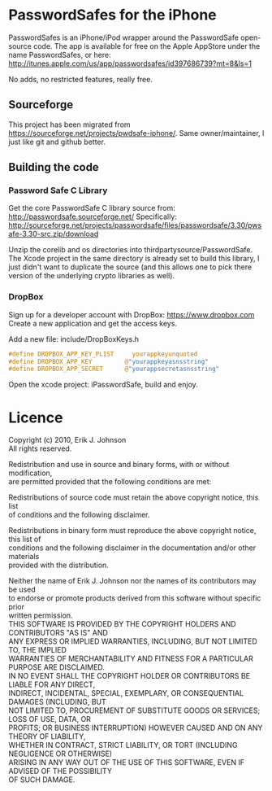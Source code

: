 # PasswordSafes for the iPhone 
PasswordSafes is an iPhone/iPod wrapper around the PasswordSafe open-source code. The app is available for 
free on the Apple AppStore under the name PasswordSafes, or 
here: http://itunes.apple.com/us/app/passwordsafes/id397686739?mt=8&ls=1

No adds, no restricted features, really free.

## Sourceforge
This project has been migrated from https://sourceforge.net/projects/pwdsafe-iphone/. Same owner/maintainer, I just
like git and github better.

## Building the code

### Password Safe C Library
Get the core PasswordSafe C library source from: http://passwordsafe.sourceforge.net/
Specifically: http://sourceforge.net/projects/passwordsafe/files/passwordsafe/3.30/pwsafe-3.30-src.zip/download

Unzip the corelib and os directories into thirdpartysource/PasswordSafe.  The Xcode project in the same directory
is already set to build this library, I just didn't want to duplicate the source (and this allows one to pick there
version of the underlying crypto libraries as well).

### DropBox
Sign up for a developer account with DropBox: https://www.dropbox.com
Create a new application and get the access keys.

Add a new file: include/DropBoxKeys.h

```C
#define DROPBOX_APP_KEY_PLIST     yourappkeyunquoted
#define DROPBOX_APP_KEY         @"yourappkeyasnsstring"
#define DROPBOX_APP_SECRET      @"yourappsecretasnsstring"
```

Open the xcode project: iPasswordSafe, build and enjoy.

# Licence

Copyright (c) 2010, Erik J. Johnson                                                                                  
All rights reserved.                                                                                                 
                                                                                                                     
Redistribution and use in source and binary forms, with or without modification,                                     
are permitted provided that the following conditions are met:                                                        
                                                                                                                     
Redistributions of source code must retain the above copyright notice, this list                                     
of conditions and the following disclaimer.                                                                          
                                                                                                                     
Redistributions in binary form must reproduce the above copyright notice, this list of                               
conditions and the following disclaimer in the documentation and/or other materials                                  
provided with the distribution.                                                                                      
                                                                                                                     
Neither the name of Erik J. Johnson nor the names of its contributors may be used                                    
to endorse or promote products derived from this software without specific prior                                     
written permission.                                                                                                  
THIS SOFTWARE IS PROVIDED BY THE COPYRIGHT HOLDERS AND CONTRIBUTORS "AS IS" AND                                      
ANY EXPRESS OR IMPLIED WARRANTIES, INCLUDING, BUT NOT LIMITED TO, THE IMPLIED                                        
WARRANTIES OF MERCHANTABILITY AND FITNESS FOR A PARTICULAR PURPOSE ARE DISCLAIMED.                                   
IN NO EVENT SHALL THE COPYRIGHT HOLDER OR CONTRIBUTORS BE LIABLE FOR ANY DIRECT,                                     
INDIRECT, INCIDENTAL, SPECIAL, EXEMPLARY, OR CONSEQUENTIAL DAMAGES (INCLUDING, BUT                                   
NOT LIMITED TO, PROCUREMENT OF SUBSTITUTE GOODS OR SERVICES; LOSS OF USE, DATA, OR                                   
PROFITS; OR BUSINESS INTERRUPTION) HOWEVER CAUSED AND ON ANY THEORY OF LIABILITY,                                    
WHETHER IN CONTRACT, STRICT LIABILITY, OR TORT (INCLUDING NEGLIGENCE OR OTHERWISE)                                   
ARISING IN ANY WAY OUT OF THE USE OF THIS SOFTWARE, EVEN IF ADVISED OF THE POSSIBILITY                               
OF SUCH DAMAGE. 

